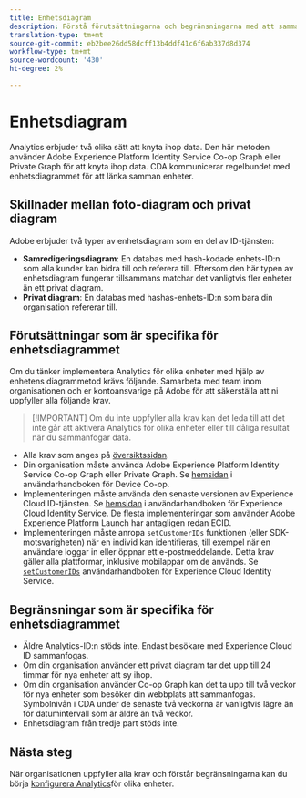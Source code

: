 ```yaml
---
title: Enhetsdiagram
description: Förstå förutsättningarna och begränsningarna med att sammanfoga data med hjälp av enhetsdiagrammet.
translation-type: tm+mt
source-git-commit: eb2bee26dd58dcff13b4ddf41c6f6ab337d8d374
workflow-type: tm+mt
source-wordcount: '430'
ht-degree: 2%

---
```



# Enhetsdiagram

Analytics erbjuder två olika sätt att knyta ihop data. Den här metoden använder Adobe Experience Platform Identity Service Co-op Graph eller Private Graph för att knyta ihop data. CDA kommunicerar regelbundet med enhetsdiagrammet för att länka samman enheter.

## Skillnader mellan foto-diagram och privat diagram

Adobe erbjuder två typer av enhetsdiagram som en del av ID-tjänsten:

* **Samredigeringsdiagram**: En databas med hash-kodade enhets-ID:n som alla kunder kan bidra till och referera till. Eftersom den här typen av enhetsdiagram fungerar tillsammans matchar det vanligtvis fler enheter än ett privat diagram.
* **Privat diagram**: En databas med hashas-enhets-ID:n som bara din organisation refererar till.

## Förutsättningar som är specifika för enhetsdiagrammet

Om du tänker implementera Analytics för olika enheter med hjälp av enhetens diagrammetod krävs följande. Samarbeta med team inom organisationen och er kontoansvarige på Adobe för att säkerställa att ni uppfyller alla följande krav.

>[!IMPORTANT] Om du inte uppfyller alla krav kan det leda till att det inte går att aktivera Analytics för olika enheter eller till dåliga resultat när du sammanfogar data.

* Alla krav som anges på [översiktssidan](overview.md).
* Din organisation måste använda Adobe Experience Platform Identity Service Co-op Graph eller Private Graph. Se [hemsidan](https://docs.adobe.com/content/help/en/device-co-op/using/home.html) i användarhandboken för Device Co-op.
* Implementeringen måste använda den senaste versionen av Experience Cloud ID-tjänsten. Se [hemsidan](https://docs.adobe.com/content/help/sv-SE/id-service/using/home.html) i användarhandboken för Experience Cloud Identity Service. De flesta implementeringar som använder Adobe Experience Platform Launch har antagligen redan ECID.
* Implementeringen måste anropa `setCustomerIDs` funktionen (eller SDK-motsvarigheten) när en individ kan identifieras, till exempel när en användare loggar in eller öppnar ett e-postmeddelande. Detta krav gäller alla plattformar, inklusive mobilappar om de används. Se [`setCustomerIDs`](https://docs.adobe.com/content/help/en/id-service/using/id-service-api/methods/setcustomerids.html) användarhandboken för Experience Cloud Identity Service.

## Begränsningar som är specifika för enhetsdiagrammet

* Äldre Analytics-ID:n stöds inte. Endast besökare med Experience Cloud ID sammanfogas.
* Om din organisation använder ett privat diagram tar det upp till 24 timmar för nya enheter att sy ihop.
* Om din organisation använder Co-op Graph kan det ta upp till två veckor för nya enheter som besöker din webbplats att sammanfogas. Symbolnivån i CDA under de senaste två veckorna är vanligtvis lägre än för datumintervall som är äldre än två veckor.
* Enhetsdiagram från tredje part stöds inte.

## Nästa steg

När organisationen uppfyller alla krav och förstår begränsningarna kan du börja [konfigurera Analytics](setup.md)för olika enheter.

